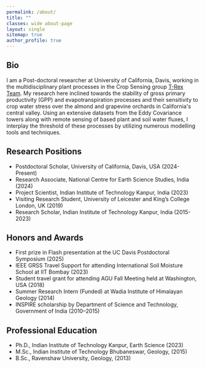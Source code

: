 ```yaml
---
permalink: /about/
title: ""
classes: wide about-page
layout: single
sitemap: true
author_profile: true
---
```

## Bio
I am a Post-doctoral researcher at University of California, Davis, working in the multidisciplinary plant processes in the Crop Sensing group [T-Rex Team](https://www.t-rexproject.com/meet-the-team). My research here inclined towards the stability of gross primary productivity (GPP) and evapotranspiration processes and their sensitivity to crop water stress over the almond and grapevine orchards in California's central valley. Using an extensive datasets from the Eddy Covariance towers along with remote sensing of based plant and soil water fluxes, I interplay the threshold of these processes by utilizing numerous modelling tools and techniques.

## Research Positions
- Postdoctoral Scholar, University of California, Davis, USA (2024-Present)
- Research Associate, National Centre for Earth Science Studies, India (2024)
- Project Scientist, Indian Institute of Technology Kanpur, India (2023)
- Visiting Research Student, University of Leicester and King’s College London, UK (2019)
- Research Scholar, Indian Institute of Technology Kanpur, India (2015-2023)

## Honors and Awards
- First prize in Flash presentation at the UC Davis Postdoctoral Symposium (2025)
- IEEE GRSS Travel Support for attending International Soil Moisture School at IIT Bombay (2023)
- Student travel grant for attending AGU Fall Meeting held at Washington, USA (2018)
- Summer Research Intern (Funded) at Wadia Institute of Himalayan Geology (2014)
- INSPIRE scholarship by Department of Science and Technology, Government of India (2010–2015)

## Professional Education
- Ph.D., Indian Institute of Technology Kanpur, Earth Science (2023)
- M.Sc., Indian Institute of Technology Bhubaneswar, Geology,	(2015)
- B.Sc.,	Ravenshaw University, Geology, (2013)
